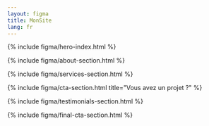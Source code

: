 ```yaml
---
layout: figma
title: MonSite
lang: fr
---
```


{% include figma/hero-index.html %}

{% include figma/about-section.html %}

{% include figma/services-section.html %}

{% include figma/cta-section.html title="Vous avez un projet ?" %}

{% include figma/testimonials-section.html %}

{% include figma/final-cta-section.html %}